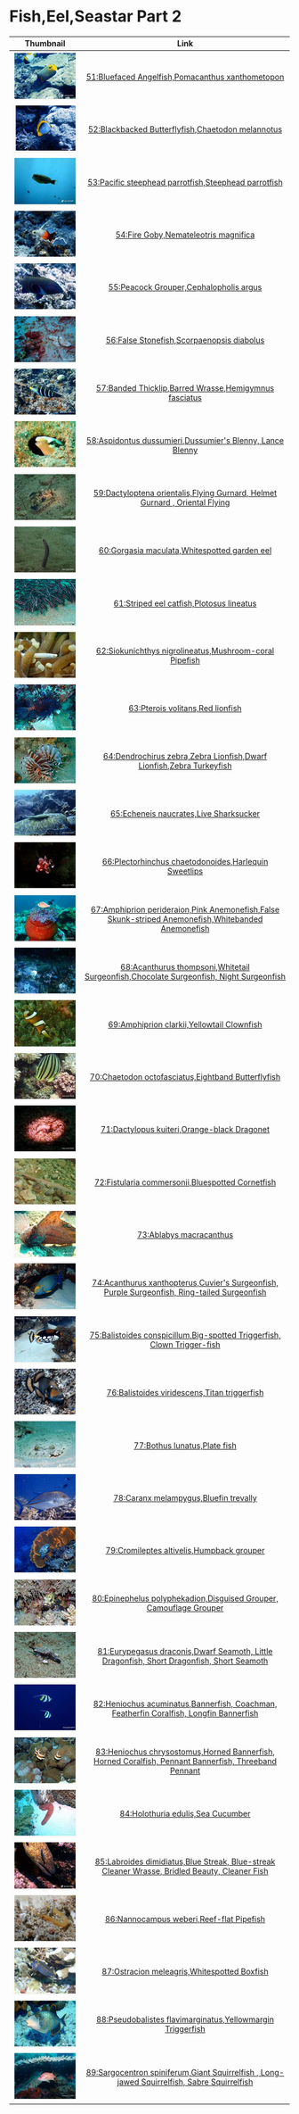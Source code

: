 # Fish,Eel,Seastar Part 2

| Thumbnail | Link |
| :---: | :---: |
| ![](../../.gitbook/assets/small-bluefaced-angelfish.jpg)  | [51:Bluefaced Angelfish,Pomacanthus xanthometopon](51-bluefaced-angelfish-pomacanthus-xanthometopon.md) |
| ![](../../.gitbook/assets/small-blackbacked-butterflyfish.jpg)  | [52:Blackbacked Butterflyfish,Chaetodon melannotus](52-blackbacked-butterflyfish-chaetodon-melannotus.md) |
| ![](../../.gitbook/assets/small-steephead-parrotfish.jpg)  | [53:Pacific steephead parrotfish,Steephead parrotfish](53-pacific-steephead-parrotfish-steephead-parrotfish.md) |
| ![](../../.gitbook/assets/small-fire-goby.jpg)  | [54:Fire Goby,Nemateleotris magnifica](54-fire-goby-nemateleotris-magnifica.md) |
| ![](../../.gitbook/assets/small-peacock-grouper.jpg)  | [55:Peacock Grouper,Cephalopholis argus](55-peacock-grouper-cephalopholis-argus.md) |
| ![](../../.gitbook/assets/small-false-stonefish.jpg)  | [56:False Stonefish,Scorpaenopsis diabolus](56-false-stonefish-scorpaenopsis-diabolus.md) |
| ![](../../.gitbook/assets/small-banded-thicklip.jpg)  | [57:Banded Thicklip,Barred Wrasse,Hemigymnus fasciatus](3-unknow.md) |
| ![](../../.gitbook/assets/small-aspidontus-dussumieri.jpg)  | [58:Aspidontus dussumieri,Dussumier's Blenny, Lance Blenny](58-aspidontus-dussumieri-dussumiers-blenny-lance-blenny.md) |
|  ![](../../.gitbook/assets/small-dactyloptena-orientalis.jpg)  | [59:Dactyloptena orientalis,Flying Gurnard, Helmet Gurnard , Oriental Flying](59-dactyloptena-orientalis-flying-gurnard-helmet-gurnard-oriental-flying.md) |
| ![](../../.gitbook/assets/small-gorgasia-maculata.jpg)  | [60:Gorgasia maculata,Whitespotted garden eel](60-gorgasia-maculata-whitespotted-garden-eel.md) |
| ![](../../.gitbook/assets/small-striped-eel-catfish.jpg)  | [61:Striped eel catfish,Plotosus lineatus](61-striped-eel-catfish-plotosus-lineatus.md) |
| ![](../../.gitbook/assets/small-siokunichthys-nigrolineatus.jpg)  | [62:Siokunichthys nigrolineatus,Mushroom-coral Pipefish](62-siokunichthys-nigrolineatus-mushroom-coral-pipefish.md) |
| ![](../../.gitbook/assets/small-pterois-volitans.jpg)  | [63:Pterois volitans,Red lionfish](63-pterois-volitans-red-lionfish.md) |
| ![](../../.gitbook/assets/small-dendrochirus-zebra.jpg)  | [64:Dendrochirus zebra,Zebra Lionfish,Dwarf Lionfish,Zebra Turkeyfish](64-dendrochirus-zebra-zebra-lionfish-dwarf-lionfish-zebra-turkeyfish.md) |
| ![](../../.gitbook/assets/echeneis-naucrates%20%281%29.jpg)  | [65:Echeneis naucrates,Live Sharksucker](65-echeneis-naucrates-live-sharksucker.md) |
| ![](../../.gitbook/assets/small-plectorhinchus-chaetodonoides.jpg)  | [66:Plectorhinchus chaetodonoides,Harlequin Sweetlips](66-plectorhinchus-chaetodonoides-harlequin-sweetlips.md) |
| ![](../../.gitbook/assets/small-amphiprion-perideraion.jpg)  | [67:Amphiprion perideraion,Pink Anemonefish,False Skunk-striped Anemonefish,Whitebanded Anemonefish](67-amphiprion-perideraion-pink-anemonefish-false-skunk-striped-anemonefish-whitebanded-anemonefish.md) |
| ![](../../.gitbook/assets/small-acanthurus-thompsoni.jpg)  | [68:Acanthurus thompsoni,Whitetail Surgeonfish,Chocolate Surgeonfish, Night Surgeonfish](68-acanthurus-thompsoni-whitetail-surgeonfish-chocolate-surgeonfish-night-surgeonfish.md) |
| ![](../../.gitbook/assets/small-amphiprion-clarkii.jpg)  | [69:Amphiprion clarkii,Yellowtail Clownfish](69-amphiprion-clarkii-yellowtail-clownfish.md) |
| ![](../../.gitbook/assets/small-chaetodon-octofasciatus.jpg)  | [70:Chaetodon octofasciatus,Eightband Butterflyfish](70-chaetodon-octofasciatus-eightband-butterflyfish.md) |
| ![](../../.gitbook/assets/small-dactylopus-kuiteri.jpg)  | [71:Dactylopus kuiteri,Orange-black Dragonet](71-dactylopus-kuiteri-orange-black-dragonet.md) |
| ![](../../.gitbook/assets/small-fistularia-commersonii.jpg)  | [72:Fistularia commersonii,Bluespotted Cornetfish](72-fistularia-commersonii-bluespotted-cornetfish.md) |
| ![](../../.gitbook/assets/small-ablabys-macracanthus%20%281%29.jpg)  | [73:Ablabys macracanthus](73-ablabys-macracanthus.md) |
| ![](../../.gitbook/assets/small-acanthurus-xanthopterus.jpg)  | [74:Acanthurus xanthopterus,Cuvier's Surgeonfish, Purple Surgeonfish, Ring-tailed Surgeonfish](74-acanthurus-xanthopterus-cuviers-surgeonfish-purple-surgeonfish-ring-tailed-surgeonfish.md) |
| ![](../../.gitbook/assets/small-balistoides-conspicillum.jpg)  | [75:Balistoides conspicillum,Big-spotted Triggerfish, Clown Trigger-fish](75-balistoides-conspicillum-big-spotted-triggerfish-clown-trigger-fish.md) |
| ![](../../.gitbook/assets/small-balistoides-viridescens.jpg)  | [76:Balistoides viridescens,Titan triggerfish](76-balistoides-viridescens-titan-triggerfish.md) |
| ![](../../.gitbook/assets/small-bothus-lunatus.jpg)  | [77:Bothus lunatus,Plate fish](77-bothus-lunatus-plate-fish.md) |
| ![](../../.gitbook/assets/small-caranx-melampygus.jpg)  | [78:Caranx melampygus,Bluefin trevally](78-caranx-melampygus-bluefin-trevally.md) |
| ![](../../.gitbook/assets/small-cromileptes-altivelis.jpg)  | [79:Cromileptes altivelis,Humpback grouper](79-cromileptes-altivelis-humpback-grouper.md) |
| ![](../../.gitbook/assets/small-epinephelus-polyphekadion.jpg)  | [80:Epinephelus polyphekadion,Disguised Grouper, Camouflage Grouper](80-epinephelus-polyphekadion-disguised-grouper-camouflage-grouper.md) |
| ![](../../.gitbook/assets/small-eurypegasus-draconis.jpg)  | [81:Eurypegasus draconis,Dwarf Seamoth, Little Dragonfish, Short Dragonfish, Short Seamoth](81-eurypegasus-draconis-dwarf-seamoth-little-dragonfish-short-dragonfish-short-seamoth.md) |
| ![](../../.gitbook/assets/small-heniochus-acuminatus.jpg)  | [82:Heniochus acuminatus,Bannerfish, Coachman, Featherfin Coralfish, Longfin Bannerfish](82-heniochus-acuminatus-bannerfish-coachman-featherfin-coralfish-longfin-bannerfish.md) |
| ![](../../.gitbook/assets/small-heniochus-chrysostomus.jpg)  | [83:Heniochus chrysostomus,Horned Bannerfish, Horned Coralfish, Pennant Bannerfish, Threeband Pennant](83-heniochus-chrysostomus-horned-bannerfish-horned-coralfish-pennant-bannerfish-threeband-pennant.md) |
| ![](../../.gitbook/assets/small-holothuria-edulis.jpg)  | [84:Holothuria edulis,Sea Cucumber](84-holothuria-edulis-sea-cucumber.md) |
| ![](../../.gitbook/assets/small-labroides-dimidiatus.jpg)  | [85:Labroides dimidiatus,Blue Streak, Blue-streak Cleaner Wrasse, Bridled Beauty, Cleaner Fish](85-labroides-dimidiatus-blue-streak-blue-streak-cleaner-wrasse-bridled-beauty-cleaner-fish.md) |
| ![](../../.gitbook/assets/small-nannocampus-weberi.jpg)  | [86:Nannocampus weberi,Reef-flat Pipefish](86-nannocampus-weberi-reef-flat-pipefish.md) |
| ![](../../.gitbook/assets/small-ostracion-meleagris.jpg)  | [87:Ostracion meleagris,Whitespotted Boxfish](87-ostracion-meleagris-whitespotted-boxfish.md) |
| ![](../../.gitbook/assets/small-pseudobalistes-flavimarginatus.jpg)  | [88:Pseudobalistes flavimarginatus,Yellowmargin Triggerfish](88-pseudobalistes-flavimarginatus-yellowmargin-triggerfish.md) |
| ![](../../.gitbook/assets/small-sargocentron-spiniferum.jpg)  | [89:Sargocentron spiniferum,Giant Squirrelfish , Long-jawed Squirrelfish, Sabre Squirrelfish](89-sargocentron-spiniferum-giant-squirrelfish-long-jawed-squirrelfish-sabre-squirrelfish.md) |


